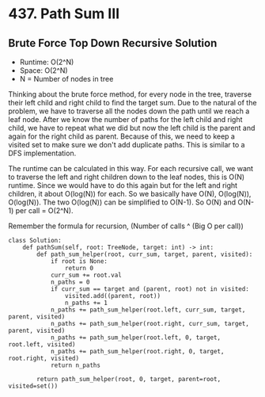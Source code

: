 # 437. Path Sum III

## Brute Force Top Down Recursive Solution
- Runtime: O(2^N)
- Space: O(2^N)
- N = Number of nodes in tree

Thinking about the brute force method, for every node in the tree, traverse their left child and right child to find the target sum.
Due to the natural of the problem, we have to traverse all the nodes down the path until we reach a leaf node.
After we know the number of paths for the left child and right child, we have to repeat what we did but now the left child is the parent and again for the right child as parent.
Because of this, we need to keep a visited set to make sure we don't add duplicate paths.
This is similar to a DFS implementation.

The runtime can be calculated in this way. 
For each recursive call, we want to traverse the left and right children down to the leaf nodes, this is O(N) runtime. 
Since we would have to do this again but for the left and right children, it about O(log(N)) for each.
So we basically have O(N), O(log(N)), O(log(N)).
The two O(log(N)) can be simplified to O(N-1).
So O(N) and O(N-1) per call = O(2^N).

Remember the formula for recursion, (Number of calls ^ (Big O per call))

```
class Solution:
    def pathSum(self, root: TreeNode, target: int) -> int:
        def path_sum_helper(root, curr_sum, target, parent, visited):
            if root is None:
                return 0
            curr_sum += root.val
            n_paths = 0
            if curr_sum == target and (parent, root) not in visited:
                visited.add((parent, root))
                n_paths += 1
            n_paths += path_sum_helper(root.left, curr_sum, target, parent, visited)
            n_paths += path_sum_helper(root.right, curr_sum, target, parent, visited)
            n_paths += path_sum_helper(root.left, 0, target, root.left, visited)
            n_paths += path_sum_helper(root.right, 0, target, root.right, visited)
            return n_paths
        
        return path_sum_helper(root, 0, target, parent=root, visited=set())
```
